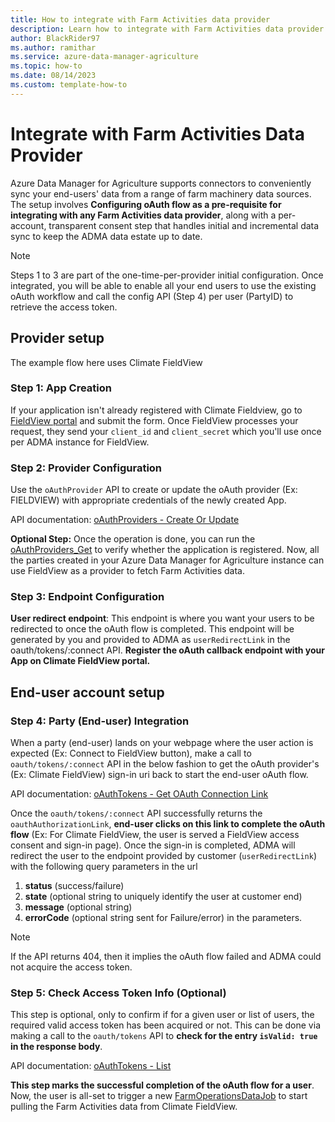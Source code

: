 ```yaml
---
title: How to integrate with Farm Activities data provider
description: Learn how to integrate with Farm Activities data provider
author: BlackRider97
ms.author: ramithar
ms.service: azure-data-manager-agriculture
ms.topic: how-to
ms.date: 08/14/2023
ms.custom: template-how-to
---
```


# Integrate with Farm Activities Data Provider
Azure Data Manager for Agriculture supports connectors to conveniently sync your end-users' data from a range of farm machinery data sources. The setup involves **Configuring oAuth flow as a pre-requisite for integrating with any Farm Activities data provider**, along with a per-account, transparent consent step that handles initial and incremental data sync to keep the ADMA data estate up to date.

> [!NOTE]
>
> Steps 1 to 3 are part of the one-time-per-provider initial configuration. Once integrated, you will be able to enable all your end users to use the existing oAuth workflow and call the config API (Step 4) per user (PartyID) to retrieve the access token.

## Provider setup
The example flow here uses Climate FieldView
### Step 1: App Creation

If your application isn't already registered with Climate Fieldview, go to [FieldView portal](https://dev.fieldview.com/join-us/) and submit the form. Once FieldView processes your request, they send your `client_id` and `client_secret` which you'll use once per ADMA instance for FieldView.

### Step 2: Provider Configuration

Use the `oAuthProvider` API to create or update the oAuth provider (Ex: FIELDVIEW) with appropriate credentials of the newly created App.

API documentation: [oAuthProviders - Create Or Update](/rest/api/data-manager-for-agri/dataplane-version2023-07-01-preview/o-auth-providers/create-or-update)


**Optional Step:** Once the operation is done, you can run the [oAuthProviders_Get](/rest/api/data-manager-for-agri/dataplane-version2023-07-01-preview/o-auth-providers/get) to verify whether the application is registered. 
Now, all the parties created in your Azure Data Manager for Agriculture instance can use FieldView as a provider to fetch Farm Activities data.

### Step 3: Endpoint Configuration

**User redirect endpoint**: This endpoint is where you want your users to be redirected to once the oAuth flow is completed. This endpoint will be generated by you and provided to ADMA as `userRedirectLink` in the oauth/tokens/:connect API.
**Register the oAuth callback endpoint with your App on Climate FieldView portal.**
## End-user account setup
### Step 4: Party (End-user) Integration

When a party (end-user) lands on your webpage where the user action is expected (Ex: Connect to FieldView button), make a call to `oauth/tokens/:connect` API in the below fashion to get the oAuth provider's (Ex: Climate FieldView) sign-in uri back to start the end-user oAuth flow.

API documentation: [oAuthTokens - Get OAuth Connection Link](/rest/api/data-manager-for-agri/dataplane-version2023-07-01-preview/o-auth-tokens/get-o-auth-connection-link)

Once the `oauth/tokens/:connect` API successfully returns the `oauthAuthorizationLink`, **end-user clicks on this link to complete the oAuth flow** (Ex: For Climate FieldView, the user is served a FieldView access consent and sign-in page). Once the sign-in is completed, ADMA will redirect the user to the endpoint provided by customer (`userRedirectLink`) with the following query parameters in the url

1. **status** (success/failure)
2. **state** (optional string to uniquely identify the user at customer end)
3. **message** (optional string)
4. **errorCode** (optional string sent for Failure/error) in the parameters.

> [!NOTE]
>
> If the API returns 404, then it implies the oAuth flow failed and ADMA could not acquire the access token.

### Step 5: Check Access Token Info (Optional) 

This step is optional, only to confirm if for a given user or list of users, the required valid access token has been acquired or not. This can be done via making a call to the `oauth/tokens` API to **check for the entry `isValid: true` in the response body**.

API documentation: [oAuthTokens - List](/rest/api/data-manager-for-agri/dataplane-version2023-07-01-preview/o-auth-tokens/list)

**This step marks the successful completion of the oAuth flow for a user**. Now, the user is all-set to trigger a new [FarmOperationsDataJob](./how-to-ingest-and-egress-farm-operations-data.md) to start pulling the Farm Activities data from Climate FieldView.